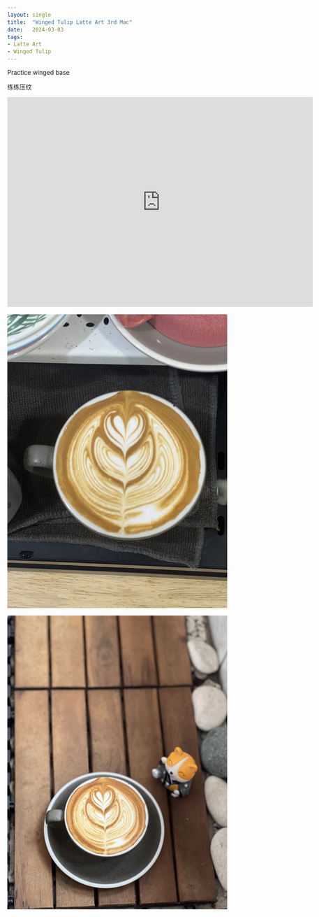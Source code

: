 ```yaml
---
layout: single
title:  "Winged Tulip Latte Art 3rd Mac"
date:   2024-03-03
tags:
- Latte Art
- Winged Tulip
---
```



Practice winged base

练练压纹



<div class="embed-container">
  <iframe
      src="https://www.youtube.com/embed/PjPUkdz_l18"
      width="700"
      height="480"
      frameborder="0"
      allowfullscreen="true">
  </iframe>
</div>


![](/assets/img/2024/03/03/IMG_4068.jpg)

![](/assets/img/2024/03/03/IMG_4070.jpg)

